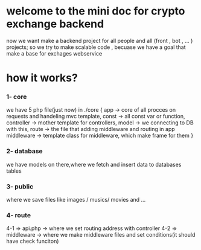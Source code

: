 # welcome to the  mini doc for crypto exchange backend

now we want make a backend project for all people and all (front , bot , ... ) projects;
so we try to make scalable code , becuase we have a goal that make a base for exchages webservice

# how it works? 

### 1- core

we have 5 php file(just now) in ./core {
    app -> core of all procces on requests and handeling mvc template,
    const -> all const var or function,
    controller -> mother template for controllers,
    model -> we connecting to DB with this, 
    route -> the file that adding middleware and routing in app
    middleware -> template class for middleware, which make frame for them
}

### 2- database

we have models on there,where we fetch and insert data to databases tables


### 3- public

where we save files like images / musics/ movies and ...

### 4- route

4-1 => api.php -> where we set routing address with controller
4-2 => middleware -> where we make middleware files and set conditions(it should have check funciton)
